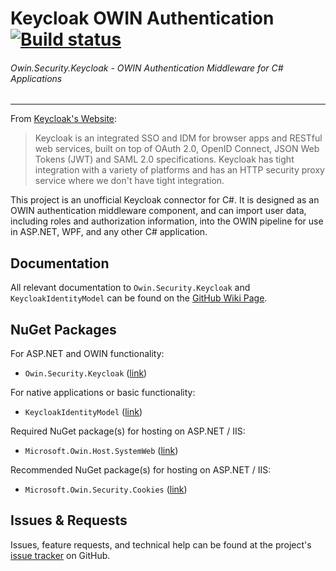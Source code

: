 # Keycloak OWIN Authentication [![Build status](https://ci.appveyor.com/api/projects/status/xf1kvor22ya99h6w?svg=true)](https://ci.appveyor.com/project/DylanPlecki/keycloakowinauthentication)
###### Owin.Security.Keycloak - OWIN Authentication Middleware for C# Applications
----------------------------------------------------------------------------------

From [Keycloak's Website](http://keycloak.jboss.org/):
> Keycloak is an integrated SSO and IDM for browser apps and RESTful web services, built on top of OAuth 2.0, OpenID Connect, JSON Web Tokens (JWT) and SAML 2.0 specifications.
Keycloak has tight integration with a variety of platforms and has an HTTP security proxy service where we don't have tight integration.

This project is an unofficial Keycloak connector for C#. It is designed as an OWIN authentication middleware component, and can import user data,
including roles and authorization information, into the OWIN pipeline for use in ASP.NET, WPF, and any other C# application.

## Documentation

All relevant documentation to `Owin.Security.Keycloak` and `KeycloakIdentityModel` can be found on the [GitHub Wiki Page](https://github.com/dylanplecki/KeycloakOwinAuthentication/wiki).

## NuGet Packages

For ASP.NET and OWIN functionality:
- `Owin.Security.Keycloak` ([link](https://www.nuget.org/packages/Owin.Security.Keycloak))

For native applications or basic functionality:
- `KeycloakIdentityModel` ([link](https://www.nuget.org/packages/KeycloakIdentityModel))

Required NuGet package(s) for hosting on ASP.NET / IIS:
- `Microsoft.Owin.Host.SystemWeb` ([link](https://www.nuget.org/packages/Microsoft.Owin.Host.SystemWeb))

Recommended NuGet package(s) for hosting on ASP.NET / IIS:
- `Microsoft.Owin.Security.Cookies` ([link](https://www.nuget.org/packages/Microsoft.Owin.Security.Cookies))

## Issues & Requests

Issues, feature requests, and technical help can be found at the project's [issue tracker](https://github.com/dylanplecki/KeycloakOwinAuthentication/issues) on GitHub.
